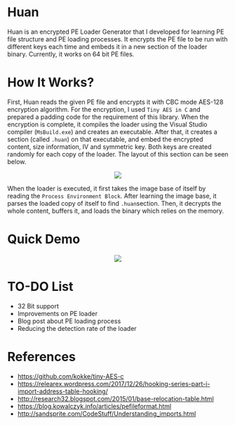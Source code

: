 # Huan

Huan is an encrypted PE Loader Generator that I developed for learning PE file structure and PE loading processes. It encrypts the PE file to be run with different keys each time and embeds it in a new section of the loader binary. Currently, it works on 64 bit PE files.

# How It Works?

First, Huan reads the given PE file and encrypts it with CBC mode AES-128 encryption algorithm. For the encryption, I used `Tiny AES in C` and prepared a padding code for the requirement of this library. When the encryption is complete, it compiles the loader using the Visual Studio compiler (`MsBuild.exe`) and creates an executable. After that, it creates a section (called `.huan`) on that executable, and embed the encrypted content, size information, IV and symmetric key. Both keys are created randomly for each copy of the loader. The layout of this section can be seen below.
<p align="center">
  <img src="https://user-images.githubusercontent.com/26549173/129253846-f29fd325-d0ef-4b80-af92-d415bfa33ff4.png">
</p>

When the loader is executed, it first takes the image base of itself by reading the `Process Environment Block`. After learning the image base, it parses the loaded copy of itself to find `.huan`section. Then, it decrypts the whole content, buffers it, and loads the binary which relies on the memory.
# Quick Demo
<p align="center">
  <img src="https://user-images.githubusercontent.com/26549173/129263548-76647e8c-35b7-48a0-8c7a-603f41cb82a3.gif">
</p>

# TO-DO List
- 32 Bit support
- Improvements on PE loader
- Blog post about PE loading process
- Reducing the detection rate of the loader

# References

- https://github.com/kokke/tiny-AES-c
- https://relearex.wordpress.com/2017/12/26/hooking-series-part-i-import-address-table-hooking/
- http://research32.blogspot.com/2015/01/base-relocation-table.html
- https://blog.kowalczyk.info/articles/pefileformat.html
- http://sandsprite.com/CodeStuff/Understanding_imports.html
